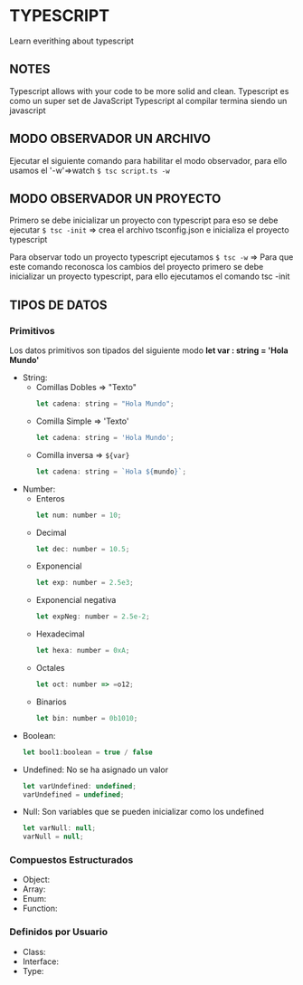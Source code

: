 # TYPESCRIPT
Learn everithing about typescript

## NOTES

Typescript allows with your code to be more solid and clean.
Typescript es como un super set de JavaScript
Typescript al compilar termina siendo un javascript

## MODO OBSERVADOR UN ARCHIVO
Ejecutar el siguiente comando para habilitar el modo observador, para ello usamos el '-w'=>watch
`$ tsc script.ts -w`

## MODO OBSERVADOR UN PROYECTO
Primero se debe inicializar un proyecto con typescript para eso se debe 
ejecutar
`$ tsc -init` => crea el archivo tsconfig.json e inicializa el proyecto typescript

Para observar todo un proyecto typescript ejecutamos 
`$ tsc -w` => Para que este comando reconosca los cambios del proyecto primero se debe inicializar un proyecto typescript, para ello ejecutamos el comando tsc -init

## TIPOS DE DATOS
### Primitivos
Los datos primitivos son tipados del siguiente modo **let var : string = 'Hola Mundo'**
* String: 
    * Comillas Dobles => "Texto"
        ```javascript
        let cadena: string = "Hola Mundo";
    * Comilla Simple => 'Texto'
        ```javascript
        let cadena: string = 'Hola Mundo';
    * Comilla inversa => `${var}`
        ```javascript
        let cadena: string = `Hola ${mundo}`;
* Number: 
    * Enteros
        ```javascript
        let num: number = 10;
    * Decimal
        ```javascript
        let dec: number = 10.5;
    * Exponencial
        ```javascript
        let exp: number = 2.5e3;
    * Exponencial negativa
        ```javascript
        let expNeg: number = 2.5e-2;
    * Hexadecimal
        ```javascript
        let hexa: number = 0xA;
    * Octales
        ```javascript
        let oct: number => =o12;
    * Binarios
        ```javascript
        let bin: number = 0b1010;
* Boolean:
    ```javascript
    let bool1:boolean = true / false
* Undefined: No se ha asignado un valor
    ```javascript
    let varUndefined: undefined;
    varUndefined = undefined;
* Null: Son variables que se pueden inicializar como los undefined
    ```javascript
    let varNull: null;
    varNull = null;
### Compuestos Estructurados
* Object: 
* Array:
* Enum:
* Function:
### Definidos por Usuario
* Class:
* Interface:
* Type: